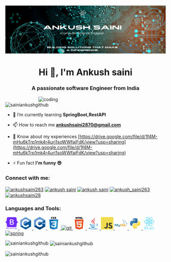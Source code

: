![logo](https://github.com/Sainiankushgithub/Sainiankushgithub/blob/main/github_profile.png)
<h1 align="center">Hi 👋, I'm Ankush saini</h1>
<h3 align="center">A passionate software Engineer from India</h3>
<img align="right" alt="coding" width="400" src="https://user-images.githubusercontent.com/55389276/140866485-8fb1c876-9a8f-4d6a-98dc-08c4981eaf70.gif">

<p align="left"> <img src="https://komarev.com/ghpvc/?username=sainiankushgithub&label=Profile%20views&color=0e75b6&style=flat" alt="sainiankushgithub" /> </p>

- 🌱 I’m currently learning **SpringBoot,RestAPI**

- 📫 How to reach me **ankushsaini2870@gmail.com**

- 📄 Know about my experiences [https://drive.google.com/file/d/1f4M-mHu6kTrp1mk4r4uri1soWWfajFdK/view?usp=sharing](https://drive.google.com/file/d/1f4M-mHu6kTrp1mk4r4uri1soWWfajFdK/view?usp=sharing)

- ⚡ Fun fact **I'm funny 😎**

<h3 align="left">Connect with me:</h3>
<p align="left">
<a href="https://twitter.com/ankushsaini263" target="blank"><img align="center" src="https://raw.githubusercontent.com/rahuldkjain/github-profile-readme-generator/master/src/images/icons/Social/twitter.svg" alt="ankushsaini263" height="30" width="40" /></a>
<a href="https://linkedin.com/in/ankush saini" target="blank"><img align="center" src="https://raw.githubusercontent.com/rahuldkjain/github-profile-readme-generator/master/src/images/icons/Social/linked-in-alt.svg" alt="ankush saini" height="30" width="40" /></a>
<a href="https://fb.com/ankush saini" target="blank"><img align="center" src="https://raw.githubusercontent.com/rahuldkjain/github-profile-readme-generator/master/src/images/icons/Social/facebook.svg" alt="ankush saini" height="30" width="40" /></a>
<a href="https://instagram.com/ankush_saini263" target="blank"><img align="center" src="https://raw.githubusercontent.com/rahuldkjain/github-profile-readme-generator/master/src/images/icons/Social/instagram.svg" alt="ankush_saini263" height="30" width="40" /></a>
<a href="https://www.leetcode.com/ankushsaini28" target="blank"><img align="center" src="https://raw.githubusercontent.com/rahuldkjain/github-profile-readme-generator/master/src/images/icons/Social/leet-code.svg" alt="ankushsaini28" height="30" width="40" /></a>
</p>

<h3 align="left">Languages and Tools:</h3>
<p align="left"> <a href="https://getbootstrap.com" target="_blank" rel="noreferrer"> <img src="https://raw.githubusercontent.com/devicons/devicon/master/icons/bootstrap/bootstrap-plain-wordmark.svg" alt="bootstrap" width="40" height="40"/> </a> <a href="https://www.cprogramming.com/" target="_blank" rel="noreferrer"> <img src="https://raw.githubusercontent.com/devicons/devicon/master/icons/c/c-original.svg" alt="c" width="40" height="40"/> </a> <a href="https://www.w3schools.com/cpp/" target="_blank" rel="noreferrer"> <img src="https://raw.githubusercontent.com/devicons/devicon/master/icons/cplusplus/cplusplus-original.svg" alt="cplusplus" width="40" height="40"/> </a> <a href="https://www.w3schools.com/css/" target="_blank" rel="noreferrer"> <img src="https://raw.githubusercontent.com/devicons/devicon/master/icons/css3/css3-original-wordmark.svg" alt="css3" width="40" height="40"/> </a> <a href="https://git-scm.com/" target="_blank" rel="noreferrer"> <img src="https://www.vectorlogo.zone/logos/git-scm/git-scm-icon.svg" alt="git" width="40" height="40"/> </a> <a href="https://www.w3.org/html/" target="_blank" rel="noreferrer"> <img src="https://raw.githubusercontent.com/devicons/devicon/master/icons/html5/html5-original-wordmark.svg" alt="html5" width="40" height="40"/> </a> <a href="https://www.java.com" target="_blank" rel="noreferrer"> <img src="https://raw.githubusercontent.com/devicons/devicon/master/icons/java/java-original.svg" alt="java" width="40" height="40"/> </a> <a href="https://developer.mozilla.org/en-US/docs/Web/JavaScript" target="_blank" rel="noreferrer"> <img src="https://raw.githubusercontent.com/devicons/devicon/master/icons/javascript/javascript-original.svg" alt="javascript" width="40" height="40"/> </a> <a href="https://www.mysql.com/" target="_blank" rel="noreferrer"> <img src="https://raw.githubusercontent.com/devicons/devicon/master/icons/mysql/mysql-original-wordmark.svg" alt="mysql" width="40" height="40"/> </a> <a href="https://www.python.org" target="_blank" rel="noreferrer"> <img src="https://raw.githubusercontent.com/devicons/devicon/master/icons/python/python-original.svg" alt="python" width="40" height="40"/> </a> <a href="https://reactjs.org/" target="_blank" rel="noreferrer"> <img src="https://raw.githubusercontent.com/devicons/devicon/master/icons/react/react-original-wordmark.svg" alt="react" width="40" height="40"/> </a> <a href="https://spring.io/" target="_blank" rel="noreferrer"> <img src="https://www.vectorlogo.zone/logos/springio/springio-icon.svg" alt="spring" width="40" height="40"/> </a> </p>

<p><img align="left" src="https://github-readme-stats.vercel.app/api/top-langs?username=sainiankushgithub&show_icons=true&locale=en&layout=compact" alt="sainiankushgithub" /></p>

<p>&nbsp;<img align="center" src="https://github-readme-stats.vercel.app/api?username=sainiankushgithub&show_icons=true&locale=en" alt="sainiankushgithub" /></p>

<p><img align="center" src="https://github-readme-streak-stats.herokuapp.com/?user=sainiankushgithub&" alt="sainiankushgithub" /></p>
